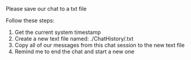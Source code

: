 Please save our chat to a txt file

Follow these steps:

1. Get the current system timestamp
2. Create a new text file named: ./ChatHistory/<system-timestamp>.txt
3. Copy all of our messages from this chat session to the new text file
4. Remind me to end the chat and start a new one